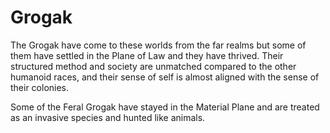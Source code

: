 # Grogak

The Grogak have come to these worlds from the far realms but some of them have settled in the Plane of Law and they have thrived. Their structured method and society are unmatched compared to the other humanoid races, and their sense of self is almost aligned with the sense of their colonies.

Some of the Feral Grogak have stayed in the Material Plane and are treated as an invasive species and hunted like animals.